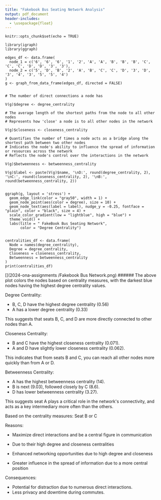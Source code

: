 ```yaml
---
title: "Fakebook Bus Seating Network Analysis"
output: pdf_document
header-includes:
  - \usepackage{float}
---
```


```{r setup, include=FALSE}
knitr::opts_chunk$set(echo = TRUE)
```

```{r}
library(igraph)
library(ggraph)

edges_df <- data.frame(
  node_1 = c('6', '6', '6', '1', '2', 'A', 'A', 'B', 'B', 'B', 'C', 'C', 'C', 'D', 'D', '3', '3'),
  node_2 = c('5', 'D', 'B', '2', 'A', 'B', 'C', 'C', 'D', '3', 'D', '3', '4', '3', '5', '5', '4')
)
g <- graph_from_data_frame(edges_df, directed = FALSE)

```

```{r}

# The number of direct connections a node has

V(g)$degree <- degree_centrality

# The average length of the shortest paths from the node to all other nodes
# Represents how 'close' a node is to all other nodes in the network

V(g)$closeness <- closeness_centrality

# Quantifies the number of times a node acts as a bridge along the shortest path between two other nodes
# Indicates the node's ability to influence the spread of information or resources across the network
# Reflects the node's control over the interactions in the network

V(g)$betweenness <- betweenness_centrality

V(g)$label <- paste(V(g)$name, '\nD:', round(degree_centrality, 2), '\nC:', round(closeness_centrality, 2), '\nB:', round(betweenness_centrality, 2))

```

```{r}

ggraph(g, layout = 'stress') + 
  geom_edge_link(color = "gray50", width = 1) + 
  geom_node_point(aes(color = degree), size = 10) + 
  geom_node_text(aes(label = label), nudge_y = -0.25, fontface = "plain", color = "black", size = 4) +
  scale_color_gradient(low = "lightblue", high = "blue") + 
  theme_void() +
  labs(title = " FakeBook Bus Seating Network",
       color = "Degree Centrality")
```

```{r}

centralities_df <- data.frame(
  Node = names(degree_centrality),
  Degree = degree_centrality,
  Closeness = closeness_centrality,
  Betweenness = betweenness_centrality
)
print(centralities_df)
```
[](2024-ona-assignments
/Fakebook Bus Network.png)<!-- --> ###### 
The above plot colors the nodes based on centrality measures, with the
darkest blue nodes having the highest degree centrality values.


Degree Centrality:

-   B, C, D have the highest degree centrality (0.56)
-   A has a lower degree centrality (0.33)

This suggests that seats B, C, and D are more directly connected to other nodes than A.

Closeness Centrality:

-   B and C have the highest closeness centrality (0.071).
-   A and D have slightly lower closeness centrality (0.062).

This indicates that from seats B and C, you can reach all other nodes more quickly than from A or D.

Betweenness Centrality:

-   A has the highest betweenness centrality (14).
-   B is next (9.03), followed closely by C (8.6).
-   D has lower betweenness centrality (3.27).

This suggests seat A plays a critical role in the network's connectivity, and acts as a key intermediary more often than the others.

Based on the centrality measures: Seat B or C

Reasons:

-   Maximize direct interactions and be a central figure in communication

-   Due to their high degree and closeness centralities

-   Enhanced networking opportunities due to high degree and closeness

-   Greater influence in the spread of information due to a more central position

Consequences:

-   Potential for distraction due to numerous direct interactions.
-   Less privacy and downtime during commutes.
